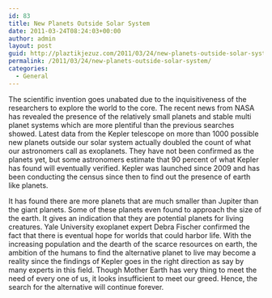 ```yaml
---
id: 83
title: New Planets Outside Solar System
date: 2011-03-24T08:24:03+00:00
author: admin
layout: post
guid: http://plaztikjezuz.com/2011/03/24/new-planets-outside-solar-system/
permalink: /2011/03/24/new-planets-outside-solar-system/
categories:
  - General
---
```

The scientific invention goes unabated due to the inquisitiveness of the researchers to explore the world to the core. The recent news from NASA has revealed the presence of the relatively small planets and stable multi planet systems which are more plentiful than the previous searches showed. Latest data from the Kepler telescope on more than 1000 possible new planets outside our solar system actually doubled the count of what our astronomers call as exoplanets. They have not been confirmed as the planets yet, but some astronomers estimate that 90 percent of what Kepler has found will eventually verified. Kepler was launched since 2009 and has been conducting the census since then to find out the presence of earth like planets.

It has found there are more planets that are much smaller than Jupiter than the giant planets. Some of these planets even found to approach the size of the earth. It gives an indication that they are potential planets for living creatures. Yale University exoplanet expert Debra Fischer confirmed the fact that there is eventual hope for worlds that could harbor life. With the increasing population and the dearth of the scarce resources on earth, the ambition of the humans to find the alternative planet to live may become a reality since the findings of Kepler goes in the right direction as say by many experts in this field. Though Mother Earth has very thing to meet the need of every one of us, it looks insufficient to meet our greed. Hence, the search for the alternative will continue forever.